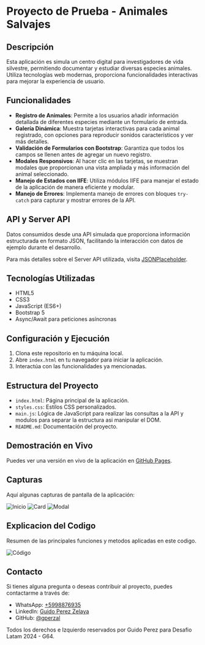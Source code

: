 # Proyecto de Prueba - Animales Salvajes

## Descripción

Esta aplicación es simula un centro digital para investigadores de vida silvestre, permitiendo documentar y estudiar diversas especies animales. Utiliza tecnologías web modernas, proporciona funcionalidades interactivas para mejorar la experiencia de usuario.

## Funcionalidades

- **Registro de Animales**: Permite a los usuarios añadir información detallada de diferentes especies mediante un formulario de entrada.
- **Galería Dinámica**: Muestra tarjetas interactivas para cada animal registrado, con opciones para reproducir sonidos característicos y ver más detalles.
- **Validación de Formularios con Bootstrap**: Garantiza que todos los campos se llenen antes de agregar un nuevo registro.
- **Modales Responsivos**: Al hacer clic en las tarjetas, se muestran modales que proporcionan una vista ampliada y más información del animal seleccionado.
- **Manejo de Estados con IIFE**: Utiliza módulos IIFE para manejar el estado de la aplicación de manera eficiente y modular.
- **Manejo de Errores**: Implementa manejo de errores con bloques `try-catch` para capturar y mostrar errores de la API.

## API y Server API

Datos consumidos desde una API simulada que proporciona información estructurada en formato JSON, facilitando la interacción con datos de ejemplo durante el desarrollo.

Para más detalles sobre el Server API utilizada, visita [JSONPlaceholder](https://jsonplaceholder.typicode.com/).

## Tecnologías Utilizadas

- HTML5
- CSS3
- JavaScript (ES6+)
- Bootstrap 5
- Async/Await para peticiones asíncronas

## Configuración y Ejecución

1. Clona este repositorio en tu máquina local.
2. Abre `index.html` en tu navegador para iniciar la aplicación.
3. Interactúa con las funcionalidades ya mencionadas.

## Estructura del Proyecto

- `index.html`: Página principal de la aplicación.
- `styles.css`: Estilos CSS personalizados.
- `main.js`: Lógica de JavaScript para realizar las consultas a la API y modulos para separar la estructura asi manipular el DOM.
- `README.md`: Documentación del proyecto.

## Demostración en Vivo

Puedes ver una versión en vivo de la aplicación en [GitHub Pages](https://gperzal.github.io/Desafio-Prueba-Animales-Salvajes/).

## Capturas

Aquí algunas capturas de pantalla de la aplicación:

![Inicio](https://github.com/gperzal/Desafio-Prueba-Animales-Salvajes/blob/main/assets/img/ss1.png "Pantalla Principal")
![Card](https://github.com/gperzal/Desafio-Prueba-Animales-Salvajes/blob/main/assets/img/ss2.png "Cargar Card")
![Modal](https://github.com/gperzal/Desafio-Prueba-Animales-Salvajes/blob/main/assets/img/ss3.png "Cargar Modal")

## Explicacion del Codigo

Resumen de las principales funciones y metodos aplicadas en este codigo.

![Código](https://github.com/gperzal/Desafio-Prueba-Animales-Salvajes/blob/master/assets/img/code.png "Comentarios")

## Contacto

Si tienes alguna pregunta o deseas contribuir al proyecto, puedes contactarme a través de:

- WhatsApp: [+5998876935](https://wa.me//5998876935)
- LinkedIn: [Guido Perez Zelaya](https://www.linkedin.com/in/guido-perez-zelaya-3b6a32113/)
- GitHub: [@gperzal](https://github.com/gperzal)

Todos los derechos e Izquierdo reservados por Guido Perez para Desafio Latam 2024 - G64.
